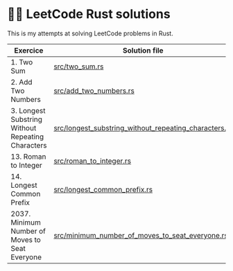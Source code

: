 # 👨‍🎓 LeetCode Rust solutions
This is my attempts at solving LeetCode problems in Rust.

|Exercice|Solution file|Runtime|Memory|
|---|---|---|---|
|1. Two Sum|[src/two_sum.rs](src/two_sum.rs)|0 ms|2.5 MB|
|2. Add Two Numbers|[src/add_two_numbers.rs](src/two_sum.rs)|7 ms|2.2 MB|
|3. Longest Substring Without Repeating Characters|[src/longest_substring_without_repeating_characters.rs](src/longest_substring_without_repeating_characters.rs)|1132 ms|2.1 MB|
|13. Roman to Integer|[src/roman_to_integer.rs](src/roman_to_integer.rs)|7 ms|2.1 MB|
|14. Longest Common Prefix|[src/longest_common_prefix.rs](src/longest_common_prefix.rs)|0 ms|2.1 MB|
|2037. Minimum Number of Moves to Seat Everyone|[src/minimum_number_of_moves_to_seat_everyone.rs](src/minimum_number_of_moves_to_seat_everyone.rs)|4 ms|2.2 MB|